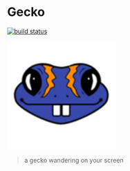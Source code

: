 # Gecko
[![build status][travis-image]][travis-url]

<img src="static/gecko.png" alt="Gecko" width="250px" />

> a gecko wandering on your screen

[travis-image]: https://img.shields.io/travis/Darmody/Gecko.svg
[travis-url]: https://travis-ci.org/Darmody/Gecko

